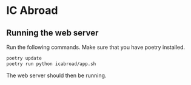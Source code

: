 # IC Abroad

## Running the web server

Run the following commands. Make sure that you have poetry installed.

```sh
poetry update
poetry run python icabroad/app.sh
```

The web server should then be running.